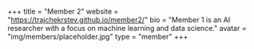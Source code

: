 +++
title = "Member 2"
website = "https://trajchekrstev.github.io/member2/"
bio = "Member 1 is an AI researcher with a focus on machine learning and data science."
avatar = "img/members/placeholder.jpg"
type = "member"
+++
